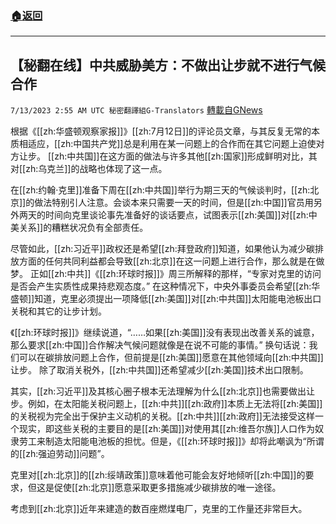 ###  [:house:返回](README.md)
---


## 【秘翻在线】中共威胁美方：不做出让步就不进行气候合作
`7/13/2023 2:55 AM UTC 秘密翻譯組G-Translators` [轉載自GNews](https://gnews.org/articles/1456686)

根据《[[zh:华盛顿观察家报]]》[[zh:7月12日]]的评论员文章，与其反复无常的本质相适应，[[zh:中国共产党]]总是利用在某一问题上的合作而在其它问题上迫使对方让步。 [[zh:中共国]]在这方面的做法与许多其他[[zh:国家]]形成鲜明对比，其对[[zh:乌克兰]]的战略也体现了这一点。

在[[zh:约翰·克里]]准备下周在[[zh:中共国]]举行为期三天的气候谈判时，[[zh:北京]]的做法特别引人注意。会谈本来只需要一天的时间，但是[[zh:中国]]官员用另外两天的时间向克里谈论事先准备好的谈话要点，试图表示[[zh:美国]]对[[zh:中美关系]]的糟糕状况负有全部责任。

尽管如此，[[zh:习近平]]政权还是希望[[zh:拜登政府]]知道，如果他认为减少碳排放方面的任何共同利益都会导致[[zh:北京]]在这一问题上进行合作，那么就是在做梦。 正如[[zh:中共]]《[[zh:环球时报]]》周三所解释的那样，“专家对克里的访问是否会产生实质性成果持悲观态度。” 在这种情况下，中央外事委员会希望[[zh:华盛顿]]知道，克里必须提出一项降低[[zh:美国]]对[[zh:中共国]]太阳能电池板出口关税和其它的让步计划。

《[[zh:环球时报]]》继续说道，“……如果[[zh:美国]]没有表现出改善关系的诚意，那么要求[[zh:中国]]合作解决气候问题就像是在说不可能的事情。” 换句话说：我们可以在碳排放问题上合作，但前提是[[zh:美国]]愿意在其他领域向[[zh:中共国]]让步。 除了取消关税外，[[zh:中共国]]还希望减少[[zh:美国]]技术出口限制。

其实，[[zh:习近平]]及其核心圈子根本无法理解为什么[[zh:北京]]也需要做出让步。例如，在太阳能关税问题上，[[zh:中共]][[zh:政府]]本质上无法将[[zh:美国]]的关税视为完全出于保护主义动机的关税。[[zh:中共]][[zh:政府]]无法接受这样一个现实，即这些关税的主要目的是[[zh:美国]]对使用其[[zh:维吾尔族]]人口作为奴隶劳工来制造太阳能电池板的担忧。但是，《[[zh:环球时报]]》却将此嘲讽为“所谓的[[zh:强迫劳动]]问题”。

克里对[[zh:北京]]的[[zh:绥靖政策]]意味着他可能会友好地倾听[[zh:中国]]的要求，但这是促使[[zh:北京]]愿意采取更多措施减少碳排放的唯一途径。

考虑到[[zh:北京]]近年来建造的数百座燃煤电厂，克里的工作量还非常巨大。
